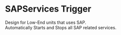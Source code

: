 # SAPServices Trigger

Design for Low-End units that uses SAP.
<br>
Automatically Starts and Stops all SAP related services.
